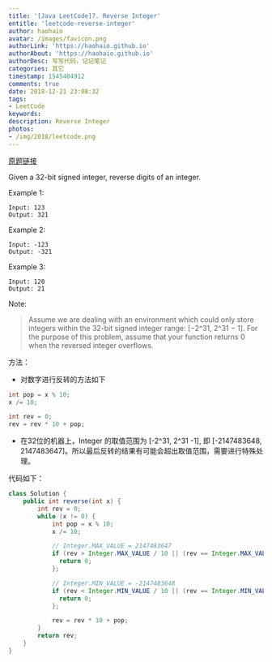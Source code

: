 ```yaml
---
title: '[Java LeetCode]7. Reverse Integer'
entitle: 'leetcode-reverse-integer'
author: haohaio
avatar: /images/favicon.png
authorLink: 'https://haohaio.github.io'
authorAbout: 'https://haohaio.github.io'
authorDesc: 写写代码，记记笔记
categories: 其它
timestamp: 1545404912
comments: true
date: 2018-12-21 23:08:32
tags:
- LeetCode
keywords:
description: Reverse Integer
photos:
- /img/2018/leetcode.png
---
```


[原题链接](https://leetcode.com/problems/reverse-integer/)

Given a 32-bit signed integer, reverse digits of an integer.

Example 1:

```code
Input: 123
Output: 321
```

Example 2:

```code
Input: -123
Output: -321
```

Example 3:

```code
Input: 120
Output: 21
```

Note:
> Assume we are dealing with an environment which could only store integers within the 32-bit signed integer range: [−2^31,  2^31 − 1]. For the purpose of this problem, assume that your function returns 0 when the reversed integer overflows.

方法：

- 对数字进行反转的方法如下

```java
int pop = x % 10;
x /= 10;

int rev = 0;
rev = rev * 10 + pop;
```

- 在32位的机器上，Integer 的取值范围为 [-2^31, 2^31 -1], 即 [-2147483648, 2147483647]。所以最后反转的结果有可能会超出取值范围，需要进行特殊处理。

代码如下：

```java
class Solution {
    public int reverse(int x) {
        int rev = 0;
        while (x != 0) {
            int pop = x % 10;
            x /= 10;

            // Integer.MAX_VALUE = 2147483647
            if (rev > Integer.MAX_VALUE / 10 || (rev == Integer.MAX_VALUE / 10 && pop > 7)) {
              return 0;
            };

            // Integer.MIN_VALUE = -2147483648
            if (rev < Integer.MIN_VALUE / 10 || (rev == Integer.MIN_VALUE / 10 && pop < -8)) {
              return 0;
            };

            rev = rev * 10 + pop;
        }
        return rev;
    }
}
```